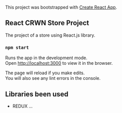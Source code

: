 This project was bootstrapped with [Create React App](https://github.com/facebook/create-react-app).

## React CRWN Store Project  

The project of a store using React.js library.

### `npm start`

Runs the app in the development mode.<br />
Open [http://localhost:3000](http://localhost:3000) to view it in the browser.

The page will reload if you make edits.<br />
You will also see any lint errors in the console.

## Libraries been used 

- REDUX 
...
 